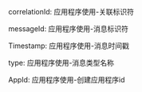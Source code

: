
correlationId: 应用程序使用-关联标识符

messageId: 应用程序使用-消息标识符

Timestamp: 应用程序使用-消息时间戳

type: 应用程序使用-消息类型名称

AppId: 应用程序使用-创建应用程序id